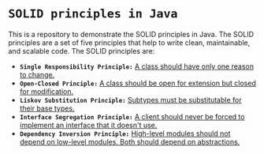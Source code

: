# `SOLID principles in Java`
This is a repository to demonstrate the SOLID principles in Java. The SOLID principles are a set of five principles that help to write clean, maintainable, and scalable code. The SOLID principles are:

- **`Single Responsibility Principle:`** [A class should have only one reason to change.](https://github.com/JahidulHasanSuhel/Concepts-of-SOLID/blob/master/SingleResponsibility.md)
- **`Open-Closed Principle:`** [A class should be open for extension but closed for modification.](https://github.com/JahidulHasanSuhel/Concepts-of-SOLID/blob/master/OpenClosed.md)
- **`Liskov Substitution Principle:`** [Subtypes must be substitutable for their base types.](https://github.com/JahidulHasanSuhel/Concepts-of-SOLID/blob/master/LiskovSubstitution.md)
- **`Interface Segregation Principle:`** [A client should never be forced to implement an interface that it doesn't use.](https://github.com/JahidulHasanSuhel/Concepts-of-SOLID/blob/master/InterfaceSegregation.md)
- **`Dependency Inversion Principle:`** [High-level modules should not depend on low-level modules. Both should depend on abstractions.](https://github.com/JahidulHasanSuhel/Concepts-of-SOLID/blob/master/DependencyInversion.md)
